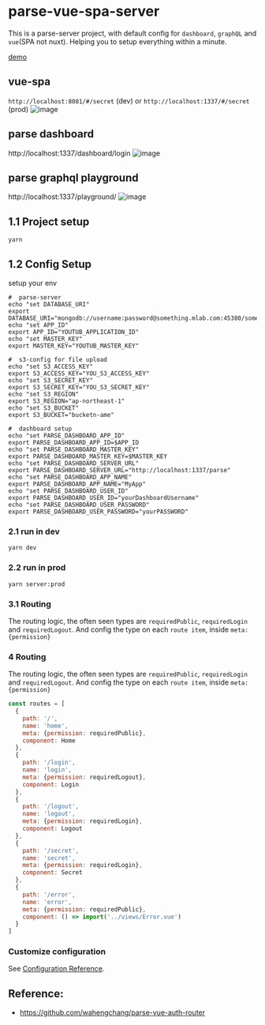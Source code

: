 # parse-vue-spa-server
This is a parse-server  project, with default config for `dashboard`, `graphQL` and `vue`(SPA not nuxt). Helping you to setup everything within a minute. 

[demo](https://parse-vue-spa-server.herokuapp.com/#/secret)

## vue-spa 
`http://localhost:8081/#/secret` (dev) or `http://localhost:1337/#/secret` (prod)
![image](https://user-images.githubusercontent.com/5538753/71544536-bde8df80-29bb-11ea-8fd7-cd05f94e2042.png)

## parse dashboard
http://localhost:1337/dashboard/login
![image](https://user-images.githubusercontent.com/5538753/73072279-c1568480-3eef-11ea-9508-2778fe85e298.png)


## parse graphql playground
http://localhost:1337/playground/
![image](https://user-images.githubusercontent.com/5538753/73072321-d29f9100-3eef-11ea-92bd-6521ad328102.png)


## 1.1 Project setup
```
yarn 
```
## 1.2 Config Setup

setup your env

```shell
#  parse-server 
echo "set DATABASE_URI"
export DATABASE_URI="mongodb://username:password@something.mlab.com:45380/something"
echo "set APP_ID"
export APP_ID="YOUTUB_APPLICATION_ID"
echo "set MASTER_KEY"
export MASTER_KEY="YOUTUB_MASTER_KEY"

#  s3-config for file upload
echo "set S3_ACCESS_KEY"
export S3_ACCESS_KEY="YOU_S3_ACCESS_KEY"
echo "set S3_SECRET_KEY"
export S3_SECRET_KEY="YOU_S3_SECRET_KEY"
echo "set S3_REGION"
export S3_REGION="ap-northeast-1"
echo "set S3_BUCKET"
export S3_BUCKET="bucketn-ame"

#  dashboard setup
echo "set PARSE_DASHBOARD_APP_ID"
export PARSE_DASHBOARD_APP_ID=$APP_ID
echo "set PARSE_DASHBOARD_MASTER_KEY"
export PARSE_DASHBOARD_MASTER_KEY=$MASTER_KEY
echo "set PARSE_DASHBOARD_SERVER_URL"
export PARSE_DASHBOARD_SERVER_URL="http://localhost:1337/parse"
echo "set PARSE_DASHBOARD_APP_NAME"
export PARSE_DASHBOARD_APP_NAME="MyApp"
echo "set PARSE_DASHBOARD_USER_ID"
export PARSE_DASHBOARD_USER_ID="yourDashboardUsername"
echo "set PARSE_DASHBOARD_USER_PASSWORD"
export PARSE_DASHBOARD_USER_PASSWORD="yourPASSWORD"

```


### 2.1 run in dev
```
yarn dev
```

### 2.2 run in prod
```
yarn server:prod
```


### 3.1 Routing
The routing logic, the often seen types are `requiredPublic`, `requiredLogin` and `requiredLogout`. And config the type on each `route item`, inside `meta: {permission}`



### 4 Routing
The routing logic, the often seen types are `requiredPublic`, `requiredLogin` and `requiredLogout`. And config the type on each `route item`, inside `meta: {permission}`
```js
const routes = [
  {
    path: '/',
    name: 'home',
    meta: {permission: requiredPublic},
    component: Home
  },
  {
    path: '/login',
    name: 'login',
    meta: {permission: requiredLogout},
    component: Login
  },
  {
    path: '/logout',
    name: 'logout',
    meta: {permission: requiredLogin},
    component: Logout
  },
  {
    path: '/secret',
    name: 'secret',
    meta: {permission: requiredLogin},
    component: Secret
  },
  {
    path: '/error',
    name: 'error',
    meta: {permission: requiredPublic},
    component: () => import('../views/Error.vue')
  }
]
```



### Customize configuration
See [Configuration Reference](https://cli.vuejs.org/config/).


## Reference:
 - https://github.com/wahengchang/parse-vue-auth-router
